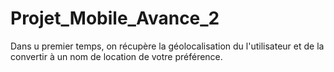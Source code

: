 # Projet_Mobile_Avance_2

Dans u premier temps, on récupère la géolocalisation du l'utilisateur et de la convertir à un nom de location de votre préférence.

